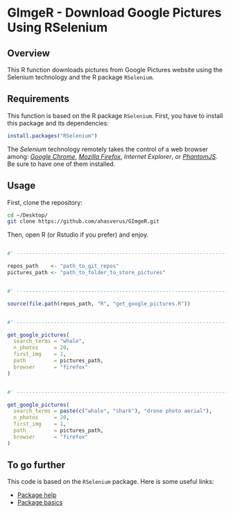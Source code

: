 GImgeR - Download Google Pictures Using RSelenium
=========================================================


Overview
--------

This R function downloads pictures from Google Pictures website using the Selenium technology and the R package `RSelenium`.



Requirements
--------

This function is based on the R package `RSelenium`. First, you have to install this package and its dependencies:

```r
install.packages("RSelenium")
```

The *Selenium* technology remotely takes the control of a web browser among: [*Google Chrome*](https://www.google.com/chrome/), [*Mozilla Firefox*](https://www.mozilla.org/firefox/), *Internet Explorer*, or [*PhantomJS*](https://phantomjs.org/). Be sure to have one of them installed.



Usage
--------

First, clone the repository:

```bash
cd ~/Desktop/
git clone https://github.com/ahasverus/GImgeR.git
```

Then, open R (or Rstudio if you prefer) and enjoy.

```r

#' ---------------------------------------------------------------------------- DefinePaths

repos_path    <- "path_to_git_repos"
pictures_path <- "path_to_folder_to_store_pictures"


#' ---------------------------------------------------------------------------- LoadCodeSource

source(file.path(repos_path, "R", "get_google_pictures.R"))


#' ---------------------------------------------------------------------------- SingleTerm

get_google_pictures(
  search_terms = "whale",
  n_photos     = 20,
  first_img    = 1,
  path         = pictures_path,
  browser      = "firefox"
)


#' ---------------------------------------------------------------------------- MulipleTerms

get_google_pictures(
  search_terms = paste(c("whale", "shark"), "drone photo aerial"),
  n_photos     = 20,
  first_img    = 1,
  path         = pictures_path,
  browser      = "firefox"
)

```



To go further
--------

This code is based on the `RSelenium` package. Here is some useful links:

- [Package help](https://cran.r-project.org/web/packages/RSelenium/RSelenium.pdf)
- [Package basics](https://cran.r-project.org/web/packages/RSelenium/vignettes/basics.html)
